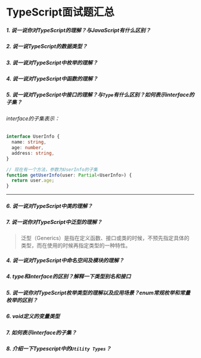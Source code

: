 # TypeScript面试题汇总

##### 1. 说一说你对TypeScript的理解？与JavaScript有什么区别？

##### 2. 说一说TypeScript的数据类型？

##### 3. 说一说对TypeScript中枚举的理解？

##### 4. 说一说对TypeScript中函数的理解？

##### 5. 说一说对TypeScript中接口的理解？与`Type`有什么区别？如何表示interface的子集？



###### interface的子集表示：

```typescript
interface UserInfo {
  name: string,
  age: number,
  address: string,
}

// 现在有一个方法，参数为UserInfo的子集
function getUserInfo(user: Partial<UserInfo>) {
  return user.age;
}
```

---

##### 6. 说一说对TypeScript中类的理解？

##### 7. 说一说你对TypeScript中泛型的理解？

> 泛型（Generics）是指在定义函数、接口或类的时候，不预先指定具体的类型，而在使用的时候再指定类型的一种特性。

##### 4. 说一说对TypeScript中命名空间及模块的理解？

##### 4. type和interface的区别？解释一下类型别名和接口

##### 5. 说一说你对TypeScript枚举类型的理解以及应用场景？enum常规枚举和常量枚举的区别？

##### 6. void定义的变量类型

##### 7. 如何表示interface的子集？

##### 8. 介绍一下Typescript中的`Utility Types`？

##### 



